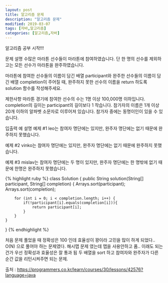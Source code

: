 ```yaml
---
layout: post
title: 알고리즘 문제
description: "알고리즘 문제"
modified: 2019-03-07
tags: [자바,알고리즘]
categories: [알고리즘,자바]
---
```


알고리즘 공부 시작!!!

문제 설명
수많은 마라톤 선수들이 마라톤에 참여하였습니다. 단 한 명의 선수를 제외하고는 모든 선수가 마라톤을 완주하였습니다.

마라톤에 참여한 선수들의 이름이 담긴 배열 participant와 완주한 선수들의 이름이 담긴 배열 completion이 주어질 때, 완주하지 못한 선수의 이름을 return 하도록 solution 함수를 작성해주세요.

제한사항
마라톤 경기에 참여한 선수의 수는 1명 이상 100,000명 이하입니다.
completion의 길이는 participant의 길이보다 1 작습니다.
참가자의 이름은 1개 이상 20개 이하의 알파벳 소문자로 이루어져 있습니다.
참가자 중에는 동명이인이 있을 수 있습니다.

입출력 예 설명
예제 #1
leo는 참여자 명단에는 있지만, 완주자 명단에는 없기 때문에 완주하지 못했습니다.

예제 #2
vinko는 참여자 명단에는 있지만, 완주자 명단에는 없기 때문에 완주하지 못했습니다.

예제 #3
mislav는 참여자 명단에는 두 명이 있지만, 완주자 명단에는 한 명밖에 없기 때문에 한명은 완주하지 못했습니다.

{% highlight ruby %}
   class Solution {
    public String solution(String[] participant, String[] completion) {
        Arrays.sort(participant);
        Arrays.sort(completion);

        for (int i = 0; i < completion.length; i++) {
            if(!participant[i].equals(completion[i])){
                return participant[i];
            }
        }
    }
}
{% endhighlight %}

처음 문제 풀었을 때 정확성은 100 인데 효율성이 꽝이라 고민을 많이 하게 되었다.. 
O(N) 으로 풀어야 하는 문제였다.
해시맵 문제 였는데 맵을 사용안하고 품.. 이래도 되는건가 우선 정확성과 효율성은 잘 통과 됨 
두 배열을 sort 하고 참여자와 완주자가 다른 순간 값을 리턴시켜주면 되는 문제.

출처 : https://programmers.co.kr/learn/courses/30/lessons/42576?language=java